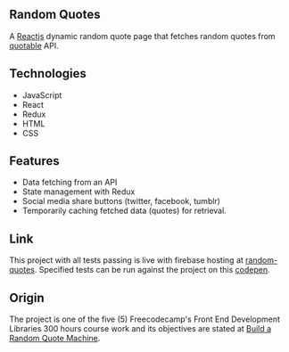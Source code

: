 ## Random Quotes

A [Reactjs](https://reactjs.org) dynamic random quote page that fetches random quotes from [quotable](https://github.com/lukePeavey/quotable) API.

## Technologies

- JavaScript
- React
- Redux
- HTML
- CSS

## Features

- Data fetching from an API
- State management with Redux
- Social media share buttons (twitter, facebook, tumblr)
- Temporarily caching fetched data (quotes) for retrieval.

## Link

This project with all tests passing is live with firebase hosting at [random-quotes](https://random-quotes-app-96b57.web.app/). Specified tests can be run against the project on this [codepen](https://codepen.io/niranad/full/RwpGEGM).

## Origin

The project is one of the five (5) Freecodecamp's Front End Development Libraries 300 hours course work and its objectives are stated at [Build a Random Quote Machine](https://www.freecodecamp.org/learn/front-end-development-libraries/front-end-development-libraries-projects/build-a-random-quote-machine).

